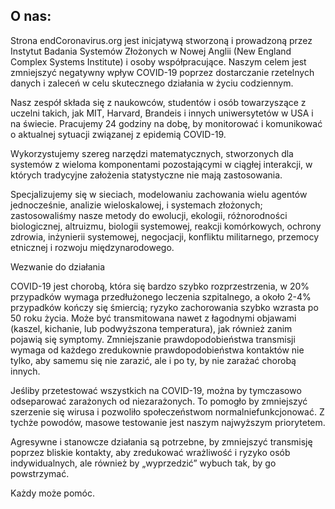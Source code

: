 ## O nas:

Strona endCoronavirus.org jest inicjatywą stworzoną i prowadzoną przez Instytut Badania Systemów Złożonych w Nowej Anglii (New England Complex Systems Institute) i osoby współpracujące. Naszym celem jest zmniejszyć negatywny wpływ COVID-19 poprzez dostarczanie rzetelnych danych i zaleceń w celu skutecznego działania w życiu codziennym.

Nasz zespół składa się z naukowców, studentów i osób towarzyszące z uczelni takich, jak MIT, Harvard, Brandeis i innych uniwersytetów w USA i na świecie. Pracujemy 24 godziny na dobę, by monitorować i komunikować o aktualnej sytuacji związanej z epidemią COVID-19.

Wykorzystujemy szereg narzędzi matematycznych, stworzonych dla systemów z wieloma komponentami pozostającymi w ciągłej interakcji, w których tradycyjne założenia statystyczne nie mają zastosowania.

Specjalizujemy się w sieciach, modelowaniu zachowania wielu agentów jednocześnie, analizie wieloskalowej, i systemach złożonych; zastosowaliśmy nasze metody do ewolucji, ekologii, różnorodności biologicznej, altruizmu, biologii systemowej, reakcji komórkowych, ochrony zdrowia, inżynierii systemowej, negocjacji, konfliktu militarnego, przemocy etnicznej i rozwoju międzynarodowego.



Wezwanie do działania

COVID-19 jest chorobą, która się bardzo szybko rozprzestrzenia, w 20% przypadków wymaga przedłużonego leczenia szpitalnego, a około 2-4% przypadków kończy się śmiercią; ryzyko zachorowania szybko wzrasta po 50 roku życia. Może być transmitowana nawet z łagodnymi objawami (kaszel, kichanie, lub podwyższona temperatura), jak również zanim pojawią się symptomy. Zmniejszanie prawdopodobieństwa transmisji wymaga od każdego zredukownie prawdopodobieństwa kontaktów nie tylko, aby samemu się nie zarazić, ale i po ty, by nie zarażać chorobą innych.

Jeśliby przetestować wszystkich na COVID-19, można by tymczasowo odseparować zarażonych od niezarażonych. To pomogło by zmniejszyć szerzenie się wirusa i pozwoliło społeczeństwom normalniefunkcjonować. Z tychże powodów, masowe testowanie jest naszym najwyższym priorytetem.

Agresywne i stanowcze działania są potrzebne, by zmniejszyć transmisję poprzez bliskie kontakty, aby zredukować wrażliwość i ryzyko osób indywidualnych, ale również by „wyprzedzić” wybuch tak, by go powstrzymać.

Każdy może pomóc.
